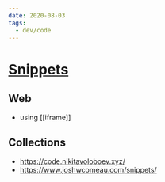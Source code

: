 ```yaml
---
date: 2020-08-03
tags:
  - dev/code
---
```


# [Snippets](https://gist.github.com/dnnsmnstrr/a3ba628d86d039c5d301599359b04e56.js)

<script src="https://gist.github.com/dnnsmnstrr/a3ba628d86d039c5d301599359b04e56.js"></script>

## Web
- using [[iframe]]

## Collections
- https://code.nikitavoloboev.xyz/
- https://www.joshwcomeau.com/snippets/
